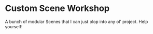 # Custom Scene Workshop
 A bunch of modular Scenes that I can just plop into any ol' project. Help yourself!
